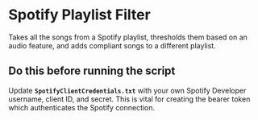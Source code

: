 # Spotify Playlist Filter
Takes all the songs from a Spotify playlist, thresholds them based on an audio feature, and adds compliant songs to a different playlist.

## Do this before running the script
Update **`SpotifyClientCredentials.txt`** with your own Spotify Developer username, client ID, and secret. This is vital for creating the bearer token which authenticates the Spotify connection.
